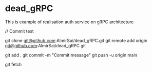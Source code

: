 # dead_gRPC
This is example of realisation auth service on gRPC architecture

// Commit test

git clone git@github.com:AlmirSai/dead_gRPC.git
git remote add origin git@github.com:AlmirSai/dead_gRPC.git

git add .
git commit -m "Commit message"
git push -u origin main

git fetch